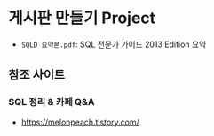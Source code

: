 # 게시판 만들기 Project

* `SQLD 요약본.pdf`:  SQL 전문가 가이드 2013 Edition 요약


## 참조 사이트

### SQL 정리 & 카페 Q&A
* https://melonpeach.tistory.com/ 

